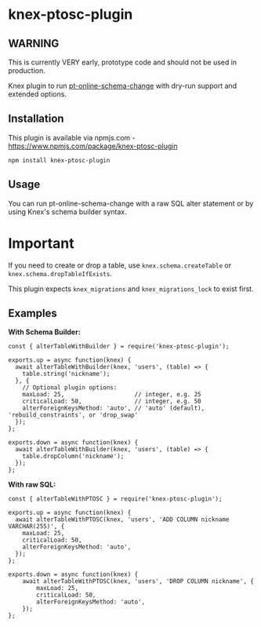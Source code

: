 # knex-ptosc-plugin

## WARNING

This is currently VERY early, prototype code and should not be used in
production.

Knex plugin to run
[pt-online-schema-change](https://www.percona.com/doc/percona-toolkit/LATEST/pt-online-schema-change.html)
with dry-run support and extended options.

## Installation

This plugin is available via npmjs.com -
https://www.npmjs.com/package/knex-ptosc-plugin

```
npm install knex-ptosc-plugin
```

## Usage

You can run pt-online-schema-change with a raw SQL alter statement or by using
Knex's schema builder syntax.

# Important

If you need to create or drop a table, use `knex.schema.createTable` or
`knex.schema.dropTableIfExists`.

This plugin expects `knex_migrations` and `knex_migrations_lock` to exist first.

## Examples

**With Schema Builder:**

```
const { alterTableWithBuilder } = require('knex-ptosc-plugin');

exports.up = async function(knex) {
  await alterTableWithBuilder(knex, 'users', (table) => {
    table.string('nickname');
  }, {
    // Optional plugin options:
    maxLoad: 25,                    // integer, e.g. 25
    criticalLoad: 50,               // integer, e.g. 50
    alterForeignKeysMethod: 'auto', // 'auto' (default), 'rebuild_constraints', or 'drop_swap'
  });
};

exports.down = async function(knex) {
  await alterTableWithBuilder(knex, 'users', (table) => {
    table.dropColumn('nickname');
  });
};
```

**With raw SQL:**

```
const { alterTableWithPTOSC } = require('knex-ptosc-plugin');

exports.up = async function(knex) {
  await alterTableWithPTOSC(knex, 'users', 'ADD COLUMN nickname VARCHAR(255)', {
    maxLoad: 25,
    criticalLoad: 50,
    alterForeignKeysMethod: 'auto',
  });
};

exports.down = async function(knex) {
    await alterTableWithPTOSC(knex, 'users', 'DROP COLUMN nickname', {
        maxLoad: 25,
        criticalLoad: 50,
        alterForeignKeysMethod: 'auto',
    });
};
```
